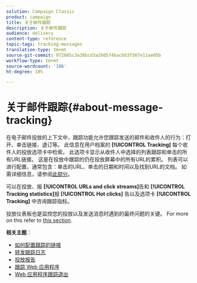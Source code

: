 ```yaml
---
solution: Campaign Classic
product: campaign
title: 关于邮件跟踪
description: 关于邮件跟踪
audience: delivery
content-type: reference
topic-tags: tracking-messages
translation-type: tm+mt
source-git-commit: 972885c3a38bcd3a260574bacbb3f507e11ae05b
workflow-type: tm+mt
source-wordcount: '186'
ht-degree: 18%

---
```



# 关于邮件跟踪{#about-message-tracking}

在电子邮件投放的上下文中，跟踪功能允许您跟踪发送的邮件和收件人的行为：打开、单击链接、退订等。 此信息在用户档案的 **[!UICONTROL Tracking]** 每个收件人的投放选项卡中检索。 此选项卡显示从收件人中选择的列表跟踪和单击的所有URL链接。 这是在投放中跟踪的仍在投放屏幕中的所有URL的累积。 列表可以进行配置，通常包含：单击的URL、单击的日期和时间以及找到URL的文档。 如需详细信息，请参阅[此部分](../../platform/using/editing-a-profile.md#tracking-tab)。

可以在投放、报 **[!UICONTROL URLs and click streams]**&#x200B;告和 **[!UICONTROL Tracking statistics]**&#x200B;报 **[!UICONTROL Hot clicks]** 告以及选项卡 **[!UICONTROL Tracking]** 中咨询跟踪指标。

投放仪表板也是监控您的投放以及发送消息时遇到的最终问题的关键。 For more on this refer to [this section](../../delivery/using/monitoring-a-delivery.md).

**相关主题**：

* [如何配置跟踪的链接](../../delivery/using/how-to-configure-tracked-links.md)
* [转发跟踪日志](../../production/using/tracking-logs-issues.md)
* [投放报告](../../reporting/using/delivery-reports.md)
* [跟踪 Web 应用程序](../../web/using/tracking-a-web-application.md)
* [Web 应用程序跟踪退出](../../web/using/web-application-tracking-opt-out.md)
